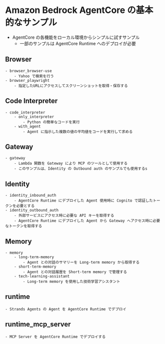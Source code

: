 # Amazon Bedrock AgentCore の基本的なサンプル

* AgentCore の各機能をローカル環境からシンプルに試すサンプル
    - 一部のサンプルは AgentCore Runtime へのデプロイが必要

## Browser
    - browser_browser-use
        - Yahoo で検索を行う
    - browser_playwright
        - 指定したURLにアクセスしてスクリーンショットを取得・保存する
## Code Interpreter
    - code_interpreter
        - only_interpreter
            - Python の簡単なコードを実行
        - with_agent
            - Agent に指示した複数の値の平均値をコードを実行して求める
## Gateway
    - gateway
        - Lambda 関数を Gateway により MCP のツールとして使用する
        - このサンプルは、Identity の Outbound auth のサンプルでも使用するs
## Identity
    - identity_inbound_auth
        - AgentCore Runtime にデプロイした Agent 使用時に Cognito で認証したトークンを必要とする
    - identity_outbound_auth
        - 外部サービスにアクセス時に必要な API キーを取得する
        - AgentCore Runtime にデプロイした Agent から Gateway へアクセス時に必要なトークンを取得する
## Memory
    - memory
        - long-term-memory
            - Agent との対話のサマリーを Long-term memory から取得する
        - short-term-memory
            - Agent との対話履歴を Short-term memory で管理する
        - tech-learning-assistant
            - Long-term memory を使用した技術学習アシスタント
## runtime
    - Strands Agents の Agent を AgentCore Runtime でデプロイ
## runtime_mcp_server
    - MCP Server を AgentCore Runtime でデプロイする
